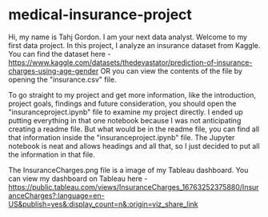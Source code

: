 # medical-insurance-project
Hi, my name is Tahj Gordon. I am your next data analyst. Welcome to my first data project. 
In this project, I analyze an insurance dataset from Kaggle. You can find the dataset here - https://www.kaggle.com/datasets/thedevastator/prediction-of-insurance-charges-using-age-gender
OR you can view the contents of the file by opening the "insurance.csv" file.

To go straight to my project and get more information, like the introduction, project goals, findings and future consideration, you should open the "insuranceproject.ipynb" file to examine 
my project directly. I ended up putting everything in that one notebook because I was not anticipating creating a readme file. But what would be in the readme file, you can
find all that information inside the "insuranceproject.ipynb" file. The Jupyter notebook is neat and allows headings and all that, so I just decided to put all the information in that file.

The InsuranceCharges.png file is a image of my Tableau dashboard. You can view my dashboard on Tableau here - https://public.tableau.com/views/InsuranceCharges_16763252375880/InsuranceCharges?:language=en-US&publish=yes&:display_count=n&:origin=viz_share_link

